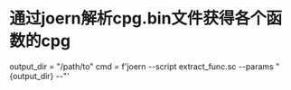 # 通过joern解析cpg.bin文件获得各个函数的cpg
output_dir = "/path/to"
cmd = f'joern --script extract_func.sc --params "{output_dir} --"'
